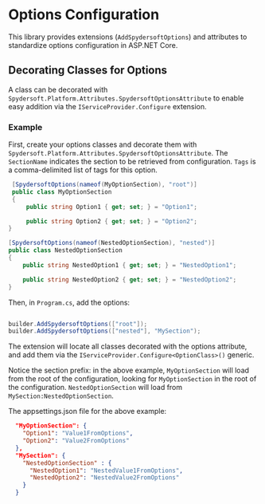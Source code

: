 # Options Configuration

This library provides extensions (`AddSpydersoftOptions`) and attributes to standardize options configuration in ASP.NET Core.

## Decorating Classes for Options

A class can be decorated with `Spydersoft.Platform.Attributes.SpydersoftOptionsAttribute` to enable easy addition via the `IServiceProvider.Configure` extension.

### Example

First, create your options classes and decorate them with `Spydersoft.Platform.Attributes.SpydersoftOptionsAttribute`. The `SectionName` indicates the section to be retrieved from configuration. `Tags` is a comma-delimited list of tags for this option.

```csharp
 [SpydersoftOptions(nameof(MyOptionSection), "root")]
 public class MyOptionSection
 {
     public string Option1 { get; set; } = "Option1";

     public string Option2 { get; set; } = "Option2";
}

[SpydersoftOptions(nameof(NestedOptionSection), "nested")]
public class NestedOptionSection
{
    public string NestedOption1 { get; set; } = "NestedOption1";

    public string NestedOption2 { get; set; } = "NestedOption2";
}
```

Then, in `Program.cs`, add the options:

```csharp

builder.AddSpydersoftOptions(["root"]);
builder.AddSpydersoftOptions(["nested"], "MySection");

```

The extension will locate all classes decorated with the options attribute, and add them via the `IServiceProvider.Configure<OptionClass>()` generic.

Notice the section prefix: in the above example, `MyOptionSection` will load from the root of the configuration, looking for `MyOptionSection` in the root of the configuration. `NestedOptionSection` will load from `MySection:NestedOptionSection`.

The appsettings.json file for the above example:

```json
  "MyOptionSection": {
    "Option1": "Value1FromOptions",
    "Option2": "Value2FromOptions"
  },
  "MySection": {
    "NestedOptionSection" : {
      "NestedOption1": "NestedValue1FromOptions",
      "NestedOption2": "NestedValue2FromOptions"
    }
  }
```
